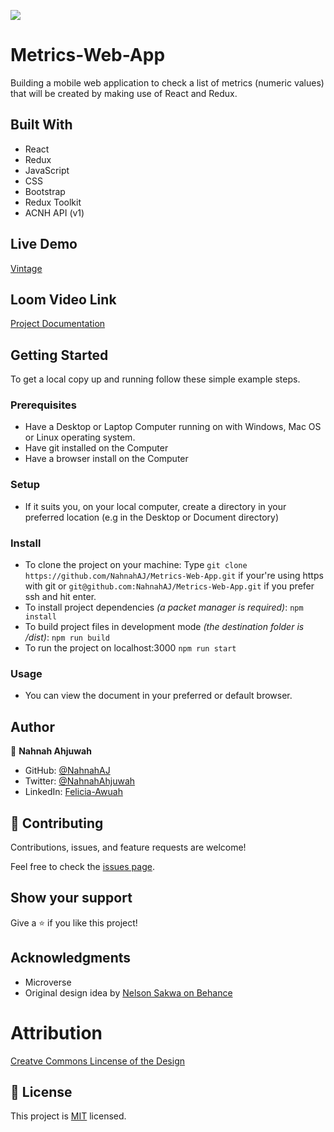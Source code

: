 ![](https://img.shields.io/badge/Microverse-blueviolet)
# Metrics-Web-App
Building a mobile web application to check a list of metrics (numeric values) that will be created by making use of React and Redux.

## Built With
- React
- Redux
- JavaScript
- CSS
- Bootstrap
- Redux Toolkit
- ACNH API (v1)

## Live Demo
[Vintage](https://vintage-art-collection.netlify.app/)

## Loom Video Link
[Project Documentation](https://www.loom.com/share/8d32484262494a13b3ddcfea516ebf6e)

## Getting Started

To get a local copy up and running follow these simple example steps.

### Prerequisites

- Have a Desktop or Laptop Computer running on with Windows, Mac OS or Linux operating system.
- Have git installed on the Computer
- Have a browser install on the Computer

### Setup

- If it suits you, on your local computer, create a directory in your preferred location (e.g in the Desktop or Document directory)

### Install
- To clone the project on your machine: Type `git clone https://github.com/NahnahAJ/Metrics-Web-App.git` if your're using https with git or `git@github.com:NahnahAJ/Metrics-Web-App.git` if you prefer ssh and hit enter.
- To install project dependencies _(a packet manager is required)_:
`npm install`
- To build project files in development mode _(the destination folder is /dist)_:
`npm run build`
- To run the project on localhost:3000
`npm run start`
 

### Usage

- You can view the document in your preferred or default browser.


## Author

👤 **Nahnah Ahjuwah**

- GitHub: [@NahnahAJ](https://github.com/NahnahAJ)
- Twitter: [@NahnahAhjuwah](https://https://twitter.com/NahnahAhjuwah)
- LinkedIn: [Felicia-Awuah](https://www.linkedin.com/in/felicia-awuah-gyedua/)


## 🤝 Contributing

Contributions, issues, and feature requests are welcome!

Feel free to check the [issues page](../../issues/).

## Show your support

Give a ⭐️ if you like this project!

## Acknowledgments
- Microverse
- Original design idea by [Nelson Sakwa on Behance](https://www.behance.net/sakwadesignstudio)

# Attribution
[Creatve Commons Lincense of the Design](https://creativecommons.org/licenses/by-nc/4.0/)

## 📝 License

This project is [MIT](./LICENSE) licensed.
